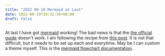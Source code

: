 ```yaml
---
title: "2022 09 19 Mermaid at Last"
date: 2022-09-19T16:32:56+08:00
draft: false
---
```


At last I have got [mermaid](https://mermaid-js.github.io/mermaid/) working! The bad news is that the [the official guide](https://gohugo.io/content-management/diagrams/#mermaid-diagrams) doesn't work. I am following the recipe from [this post](https://robb.sh/posts/how-to-use-mermaid-diagrams-in-hugo/). It is not that difficult, but it needs to be set up each and everytime. May be I can custom a theme myself. This is the [mermaid flowchart documentation](https://mermaid-js.github.io/mermaid/#/flowchart).
